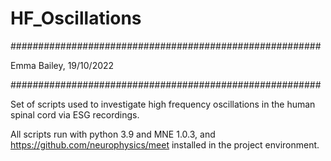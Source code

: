 # HF_Oscillations

########################################################

Emma Bailey, 19/10/2022

########################################################

Set of scripts used to investigate high frequency oscillations in the human spinal cord via ESG recordings.

All scripts run with python 3.9 and MNE 1.0.3, and https://github.com/neurophysics/meet installed in 
the project environment.
